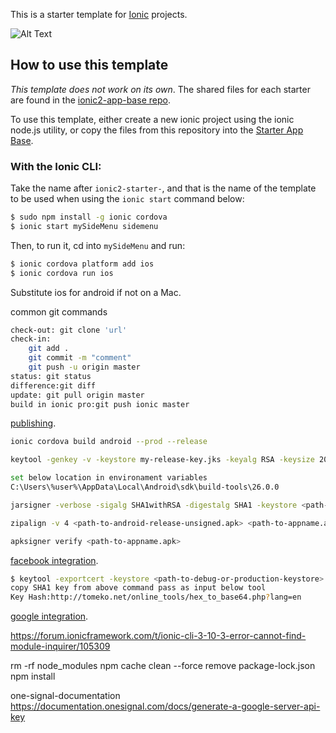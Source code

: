 This is a starter template for [Ionic](http://ionicframework.com/docs/) projects.


![Alt Text](https://github.com/sudharshanreddyam/Pobyt/blob/master/preview.gif)

## How to use this template

*This template does not work on its own*. The shared files for each starter are found in the [ionic2-app-base repo](https://github.com/ionic-team/ionic2-app-base).

To use this template, either create a new ionic project using the ionic node.js utility, or copy the files from this repository into the [Starter App Base](https://github.com/ionic-team/ionic2-app-base).

### With the Ionic CLI:

Take the name after `ionic2-starter-`, and that is the name of the template to be used when using the `ionic start` command below:

```bash
$ sudo npm install -g ionic cordova
$ ionic start mySideMenu sidemenu
```

Then, to run it, cd into `mySideMenu` and run:

```bash
$ ionic cordova platform add ios
$ ionic cordova run ios
```

Substitute ios for android if not on a Mac.

common git commands
```bash
check-out: git clone 'url'
check-in:
	git add .
	git commit -m "comment"
	git push -u origin master
status: git status
difference:git diff
update: git pull origin master
build in ionic pro:git push ionic master
```

[publishing](https://ionicframework.com/docs/intro/deploying/).
```bash
ionic cordova build android --prod --release

keytool -genkey -v -keystore my-release-key.jks -keyalg RSA -keysize 2048 -validity 10000 -alias my-alias

set below location in environament variables
C:\Users\%user%\AppData\Local\Android\sdk\build-tools\26.0.0

jarsigner -verbose -sigalg SHA1withRSA -digestalg SHA1 -keystore <path-to-debug-or-production-keystore> <path-to-android-release-unsigned.apk> my-alias

zipalign -v 4 <path-to-android-release-unsigned.apk> <path-to-appname.apk>

apksigner verify <path-to-appname.apk>
```
[facebook integration](http://ionicframework.com/docs/native/facebook/).
```bash
$ keytool -exportcert -keystore <path-to-debug-or-production-keystore> -list -v -alias <alias-name>
copy SHA1 key from above command pass as input below tool
Key Hash:http://tomeko.net/online_tools/hex_to_base64.php?lang=en
```
[google integration](https://github.com/EddyVerbruggen/cordova-plugin-googleplus/).


https://forum.ionicframework.com/t/ionic-cli-3-10-3-error-cannot-find-module-inquirer/105309

rm -rf node_modules 
npm cache clean --force
remove package-lock.json
npm install

one-signal-documentation
https://documentation.onesignal.com/docs/generate-a-google-server-api-key
